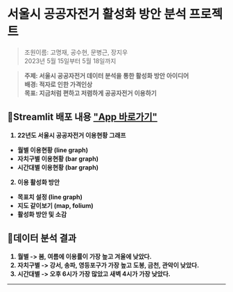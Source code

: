 # 서울시 공공자전거 활성화 방안 분석 프로젝트
> 조원이름: 고명재, 공수현, 문병근, 장지우   
> 2023년 5월 15일부터 5월 18일까지   



> <b>주제: 서울시 공공자전거 데이터 분석을 통한 활성화 방안 아이디어   
> <b>배경: 적자로 인한 가격인상   
> <b>목표: 지금처럼 편하고 저렴하게 공공자전거 이용하기   



## 🔽Streamlit 배포 내용 ["App 바로가기"](https://jwjw916-streamlit-project-seoulpublicbicyle-w63nvm.streamlit.app/)
1. 22년도 서울시 공공자전거 이용현황 그래프
  - 월별 이용현황 (line graph)
  - 자치구별 이용현황 (bar graph)
  - 시간대별 이용현황 (bar graph)

2. 이용 활성화 방안
  - 목표치 설정 (line graph)
  - 지도 같이보기 (map, folium)
  - 활성화 방안 및 소감

## 🔽데이터 분석 결과
1. 월별 -> 봄, 여름에 이용률이 가장 높고 겨울에 낮았다.
2. 자치구별 -> 강서, 송파, 영등포구가 가장 높고 도봉, 금천, 관악이 낮았다.
3. 시간대별 -> 오후 6시가 가장 많았고 새벽 4시가 가장 낮았다.
---------------------------------------

